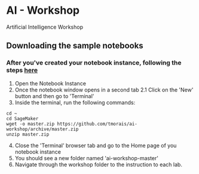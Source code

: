 # AI - Workshop
Artificial Intelligence Workshop

## Downloading the sample notebooks
### After you've created your notebook instance, following the steps [here](https://docs.aws.amazon.com/sagemaker/latest/dg/gs-setup-working-env.html)

1. Open the Notebook Instance 
2. Once the notebook window opens in a second tab
2.1 Click on the 'New' button and then go to 'Terminal'
3. Inside the terminal, run the following commands: 

```
cd ~
cd SageMaker
wget -o master.zip https://github.com/tmorais/ai-workshop/archive/master.zip
unzip master.zip
```

4. Close the 'Terminal' browser tab and go to the Home page of you notebook instance
5. You should see a new folder named 'ai-workshop-master'
6. Navigate through the workshop folder to the instruction to each lab. 
